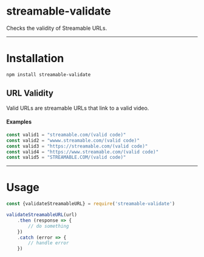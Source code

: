 # streamable-validate
Checks the validity of Streamable URLs.

---

# Installation
`npm install streamable-validate`

## URL Validity
Valid URLs are streamable URLs that link to a valid video. 
#### Examples
```javascript
const valid1 = "streamable.com/(valid code)"
const valid2 = "wwww.streamable.com/(valid code)"
const valid3 = "https://streamable.com/(valid code)"
const valid4 = "https://www.streamable.com/(valid code)"
const valid5 = "STREAMABLE.COM/(valid code)"
```

---

# Usage
```javascript
const {validateStreamableURL} = require('streamable-validate')

validateStreamableURL(url)
    .then (response => {
        // do something
    })
    .catch (error => {
        // handle error
    })
```